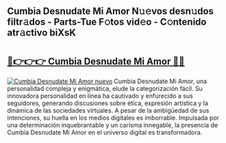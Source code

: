 ## Cumbia Desnudate Mi Amor N𝚞𝚎vos desn𝚞dos filtr𝚊dos - Parts-Tue F𝚘tos vid𝚎o - C𝚘ntenido atr𝚊ctivo biXsK

# <h2><a href="http://mbbwonx.tromn.icu/?c=Cumbia+Desnudate+Mi+Amor">🔗👉👉👉 Cumbia Desnudate Mi Amor 🔗🔗</a></h2>

[![Cumbia Desnudate Mi Amor nuevo](https://i.imgur.com/pEAQMta.gif)](http://mbbwonx.tromn.icu/?c=Cumbia+Desnudate+Mi+Amor)
Cumbia Desnudate Mi Amor, una personalidad compleja y enigmática, elude la categorización fácil. Su innovadora personalidad en línea ha cautivado y enfurecido a sus seguidores, generando discusiones sobre ética, expresión artística y la dinámica de las sociedades virtuales. A pesar de la ambigüedad de sus intenciones, su huella en los medios digitales es imborrable. Impulsada por una determinación inquebrantable y un carisma innegable, la presencia de Cumbia Desnudate Mi Amor en el universo digital es transformadora.
